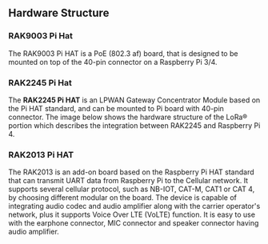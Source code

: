 ## Hardware Structure

### RAK9003 Pi Hat
The RAK9003 Pi HAT is a PoE (802.3 af) board, that is designed to be mounted on top of the 40-pin connector on a Raspberry Pi 3/4.
<rk-img
  src="/assets/images/datasheet/rak7244/hardware-structure/cwywdzteeclf0dj4taux.png"
  width="100%"
  figure-number="12"
  caption="RAK7244P Hardware Structure"
/>

### RAK2245 Pi Hat

The **RAK2245 Pi HAT** is an LPWAN Gateway Concentrator Module based on the Pi HAT standard, and can be mounted to Pi board with 40-pin connector. The image below shows the hardware structure of the LoRa® portion which describes the integration between RAK2245 and Raspberry Pi 4.

<rk-img
  src="/assets/images/datasheet/rak7244/hardware-structure/rotyeaxfbqr7ngh9xfxm.jpg"
  width="100%"
  figure-number="13"
  caption="RAK7244C LPWAN Developer Gateway Hardware Structure"
/>

### RAK2013 Pi HAT

The RAK2013 is an add-on board based on the Raspberry Pi HAT standard that can transmit UART data from Raspberry Pi to the Cellular network. It supports several cellular protocol, such as NB-IOT, CAT-M, CAT1 or CAT 4, by choosing different modular on the board. The device is capable of integrating audio codec and audio amplifier along with the carrier operator's network, plus it supports Voice Over LTE (VoLTE) function. It is easy to use with the earphone connector, MIC connector and speaker connector having audio amplifier.

<rk-img
  src="/assets/images/datasheet/rak7244/hardware-structure/wkdg3qk1cnrg3sqhaqsc.png"
  width="100%"
  figure-number="14"
  caption="Cellular Hardware Structure"
/>
